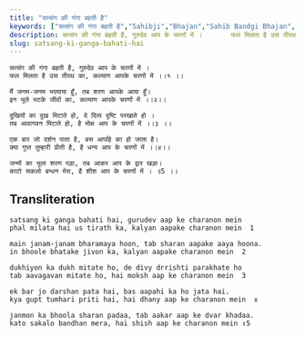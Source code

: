 ```yaml
---
title: "सत्संग की गंगा बहती है"
keywords: ["सत्संग की गंगा बहती है","Sahibji","Bhajan","Sahib Bandgi Bhajan","Sant Kabir Bhajan","bhajan lyrics","साहिब बंदगी भजन","भजन"]
description: सत्संग की गंगा बहती है, गुरुदेव आप के चरणों में ।       फल मिलता है उस तीरथ का, कल्याण आपके चरणों में ।।१ ।।          मैं जनम-जनम भरमाया हूँ, तब शरण
slug: satsang-ki-ganga-bahati-hai
---
```


  
    सत्संग की गंगा बहती है, गुरुदेव आप के चरणों में ।  
    फल मिलता है उस तीरथ का, कल्याण आपके चरणों में ।।१ ।।  
  
    मैं जनम-जनम भरमाया हूँ, तब शरण आपके आया हूँ।  
    इन भूले भटके जीवों का, कल्याण आपके चरणों में ।।२।।  
  
    दुखियों का दुख मिटाते हो, दे दिव्य दृष्टि परखाते हो ।  
    तब आवागवन मिटाते हो, है मोक्ष आप के चरणों में ।।३ ।।  
  
    एक बार जो दर्शन पाता है, बस आपहि का हो जाता है।  
    क्या गुप्त तुम्हारी प्रीती है, है धन्य आप के चरणों में ।।४।।  
  
    जन्मों का भूला शरण पड़ा, तब आकर आप के द्वार खड़ा।  
    काटो सकलो बन्धन मेरा, है शीश आप के चरणों में । ॥5 ।।  


## Transliteration

  
    satsang ki ganga bahati hai, gurudev aap ke charanon mein  
    phal milata hai us tirath ka, kalyan aapake charanon mein  1    
  
    main janam-janam bharamaya hoon, tab sharan aapake aaya hoona.  
    in bhoole bhatake jivon ka, kalyan aapake charanon mein  2   
  
    dukhiyon ka dukh mitate ho, de divy drrishti parakhate ho  
    tab aavagavan mitate ho, hai moksh aap ke charanon mein  3    
  
    ek bar jo darshan pata hai, bas aapahi ka ho jata hai.  
    kya gupt tumhari priti hai, hai dhany aap ke charanon mein  ४   
  
    janmon ka bhoola sharan padaa, tab aakar aap ke dvar khadaa.  
    kato sakalo bandhan mera, hai shish aap ke charanon mein ॥5    

  